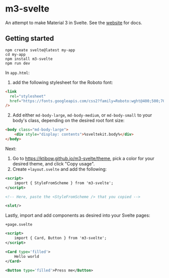 # m3-svelte

An attempt to make Material 3 in Svelte. See the [website](https://ktibow.github.io/m3-svelte/) for docs.


## Getting started

```
npm create svelte@latest my-app
cd my-app
npm install m3-svelte
npm run dev
```

In `app.html`:
1. add the following stylesheet for the Roboto font:
```html
<link
  rel="stylesheet"
  href="https://fonts.googleapis.com/css2?family=Roboto:wght@400;500;700&display=swap"
/>
```
2. Add either `md-body-large`, `md-body-medium`, or `md-body-small` to your body's class, depending on the desired root font size:

```html
<body class="md-body-large">
	<div style="display: contents">%sveltekit.body%</div>
</body>
```

Next:

1. Go to https://ktibow.github.io/m3-svelte/theme, pick a color for your desired theme, and click "Copy usage".
2. Create `+layout.svelte` and add the following:
```xml
<script>
	import { StyleFromScheme } from 'm3-svelte';
</script>

<!-- Here, paste the <StyleFromScheme /> that you copied -->

<slot/>
```

Lastly, import and add components as desired into your Svelte pages:

`+page.svelte`
```xml
<script>
	import { Card, Button } from 'm3-svelte';
</script>

<Card type='filled'>
	Hello world
</Card>

<Button type='filled'>Press me</Button>
```